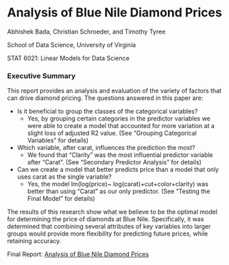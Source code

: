# Analysis of Blue Nile Diamond Prices
Abhishek Bada, Christian Schroeder, and Timothy Tyree

School of Data Science, University of Virginia

STAT 6021: Linear Models for Data Science

### Executive Summary
This report provides an analysis and evaluation of the variety of factors that can drive diamond pricing. The questions answered in this paper are:
* Is it beneficial to group the classes of the categorical variables?
  - Yes, by grouping certain categories in the predictor variables we were able to create a model that accounted for more variation at a slight loss of adjusted R2 value. (See “Grouping Categorical Variables” for details)
* Which variable, after carat, influences the prediction the most?
  - We found that “Clarity” was the most influential predictor variable after “Carat”. (See “Secondary Predictor Analysis” for details)
* Can we create a model that better predicts price than a model that only uses carat as the single variable?
  - Yes, the model lm(log(price)~ log(carat)+cut+color+clarity) was better than using “Carat” as our only predictor. (See “Testing the Final Model” for details)

The results of this research show what we believe to be the optimal model for determining the price of diamonds at Blue Nile. Specifically, it was determined that combining several attributes of key variables into larger groups would provide more flexibility for predicting future prices, while retaining accuracy.

Final Report: [Analysis of Blue Nile Diamond Prices](https://github.com/christianaaronschroeder/diamond-price-analysis/blob/main/Analysis%20of%20Blue%20Nile%20Diamond%20Prices.pdf)
